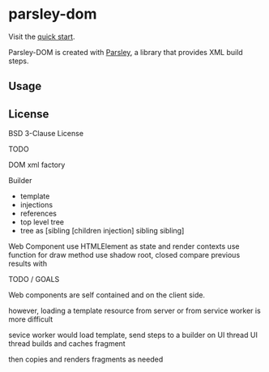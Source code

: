 # parsley-dom

Visit the [quick start](https://taylor-vann.github.io/parsley-dom).

Parsley-DOM is created with [Parsley](https://github.com/taylor-vann/parsley), a
library that provides XML build steps.

## Usage


## License

BSD 3-Clause License

TODO

DOM xml factory

Builder

- template
- injections
- references
- top level tree
- tree as [sibling [children injection] sibling sibling]

Web Component use HTMLElement as state and render contexts use function for draw
method use shadow root, closed compare previous results with


TODO / GOALS

Web components are self contained and on the client side.



however, loading a template resource from server or from service worker is more difficult

sevice worker would load template,
send steps to a builder on UI thread
UI thread builds and caches fragment

then copies and renders fragments as needed
